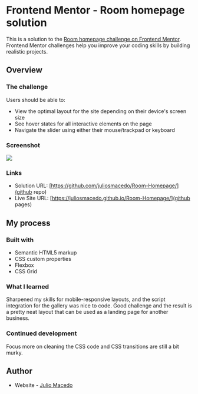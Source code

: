 # Frontend Mentor - Room homepage solution

This is a solution to the [Room homepage challenge on Frontend Mentor](https://www.frontendmentor.io/challenges/room-homepage-BtdBY_ENq). Frontend Mentor challenges help you improve your coding skills by building realistic projects. 

## Overview

### The challenge

Users should be able to:

- View the optimal layout for the site depending on their device's screen size
- See hover states for all interactive elements on the page
- Navigate the slider using either their mouse/trackpad or keyboard

### Screenshot

![](https://i.imgur.com/PjT5u4C.jpg)

### Links

- Solution URL: [https://github.com/juliosmacedo/Room-Homepage/](github repo)
- Live Site URL: [https://juliosmacedo.github.io/Room-Homepage/](github pages)

## My process

### Built with

- Semantic HTML5 markup
- CSS custom properties
- Flexbox
- CSS Grid

### What I learned

Sharpened my skills for mobile-responsive layouts, and the script integration for the gallery was nice to code.
Good challenge and the result is a pretty neat layout that can be used as a landing page for another business.

### Continued development

Focus more on cleaning the CSS code and CSS transitions are still a bit murky.

## Author

- Website - [Julio Macedo](https://juliomacedo.netlify.app/)

